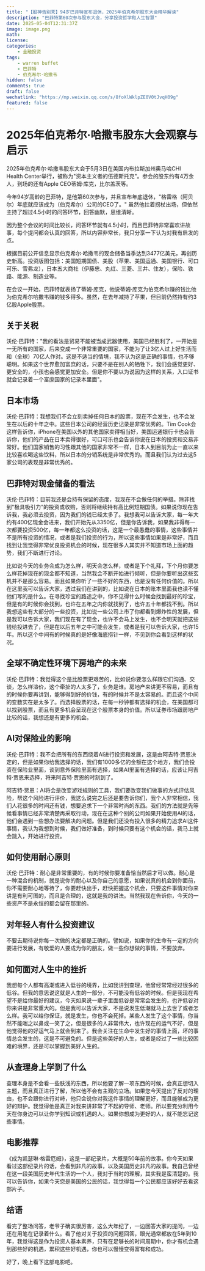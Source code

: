 ```yaml
---
title: "【股神告别秀】94岁巴菲特宣布退休，2025年伯克希尔股东大会精华解读"
description: "巴菲特第60次参与股东大会，分享投资哲学和人生智慧"
date: 2025-05-04T12:31:37Z
image: image.png
math: 
license: 
categories:
    - 金融投资
tags:
    - warren buffet
    - 巴菲特
    - 伯克希尔·哈撒韦
hidden: false
comments: true
draft: false
wechatlink: "https://mp.weixin.qq.com/s/8foXlWklpZE0V0tJvqH09g"
featured: false
---
```


# 2025年伯克希尔·哈撒韦股东大会观察与启示

2025年伯克希尔·哈撒韦股东大会于5月3日在美国内布拉斯加州奥马哈CHI Health Center举行，被称为"资本主义者的伍德斯托克"。参会的股东约有4万余人，到场的还有Apple CEO蒂姆·库克，比尔盖茨等。

今年94岁高龄的巴菲特，是他第60次参与，并且宣布年底退休，"格雷格（阿贝尔）年底就应该成为（伯克希尔）公司的CEO了。" 虽然他拄着拐杖出场，但依然主持了超过4.5小时的问答环节，回答幽默，思维清晰。

因为整个会议的时间比较长，问答环节就有4.5小时，而且巴菲特非常喜欢讲故事，每个提问都会认真的回答，所以内容非常长，我只分享一下认为对我有启发的点。

根据目前公开信息显示伯克希尔·哈撒韦的现金储备当季达到3477亿美元，再创历史新高。投资版图包括：美国短期国债、美股（苹果、美国运通、美国银行、可口可乐、雪弗龙），日本五大商社（伊藤忠、丸红、三菱、三井、住友），保险、铁路、能源、制造业等。

在会议一开始，巴菲特就表扬了蒂姆·库克，他说蒂姆·库克为伯克希尔赚的钱比他为伯克希尔哈撒韦赚的钱多得多。虽然，在去年减持了苹果，但目前仍然持有约3亿股Apple股票。

## 关于关税

沃伦·巴菲特："我的看法是贸易不能被当成武器使用，美国已经胜利了，一开始是一无所有的国家，后来变成一个非常重要的国家，不能为了让3亿人过上好生活而和（全球）70亿人作对。这是不适当的情境，我不认为这是正确的事情，也不够聪明。如果这个世界愈加富庶的话，只要不是在别人的牺牲下，我们会感觉更好、更安全的，小孩也会感觉更加安全。但是你不要以为说因为这样的关系，入口证书就会记录着一个富庶国家的记录本里面"。

## 日本市场

沃伦·巴菲特：我想我们不会立刻卖掉任何日本的股票，现在不会发生，也不会发生在以后的十年之中。这些日本公司的经营历史记录是非常优秀的。Tim Cook会这样告诉你，iPhone在美国以外的其他国家卖得相当好，美国运通银行卡也会告诉你，他们的产品在日本卖得很好，可口可乐也会告诉你说在日本的投资和交易非常好。他们国家销售的习性跟其他的国家非常不一样，日本人到目前为止一直以来比较喜欢喝这些饮料，所以日本的分销系统是非常优秀的。而且我们认为过去这5家公司的表现是非常优秀的。

## 巴菲特对现金储备的看法

沃伦·巴菲特：目前我还是会持有保留的态度，我现在不会做任何的举措。除非找到"极具吸引力"的投资或收购，否则将继续持有高比例短期国债。如果说你现在告诉我，我必须去投资，因为我们的钱已经太多了。我想我可以告诉大家，每一年大约有400亿现金会进来，我们开始先从3350亿，但是你告诉我，如果我非得每一次都要投资500亿，每一年都这么投资的话，这是一个最愚蠢的事情，这些事情并不是所有投资的情况，或者是我们投资的行为，所以这些事情如果是非常好，而且找到让我觉得非常优良投资机会的时候，现在很多人其实并不知道市场上面的趋势，我们不断进行讨论。

比如说今天的业务会成为怎么样，明天会怎么样，或者是下个礼拜，下个月你要怎么样花掉现在的现金都不知道，当然我会不断开始进行倾听，但是你要听出这些玄机并不是那么容易。而且如果你听了一些不好的东西，也是没有任何价值的。所以在这里我可以告诉大家，透过我们在讲到的，比如说在日本的账本里面我也读不懂他们写的是什么。在寻找珍宝的路途之中，你不见得什么时候会找到最好的珍宝，但是有的时候你会找到，也许在五年之内你就找到了，也许五十年都找不到。所以我想这些有大部分的一些投资，比如说一些公司上市了你都看到爆炸性的发展，但是我可以告诉大家，我们现在有了现金，也许不会马上发生，也不会明天就把这些钱给投进去了，但是在以后五年之中可能会发生，或者是我可以告诉大家，也许15年。所以这个中间有的时候真的是好像海底捞针一样，不见到你会看到这样的状况。

## 全球不确定性环境下房地产的未来

沃伦·巴菲特：我觉得这个是比股票更艰苦的，比如说你要怎么样跟它们沟通、交谈，怎么样溢价，这个牵扯的人太多了，业务是谁。房地产来讲更不容易，而且有的时候你要再讲到，能够得到好的价钱，有的时候并不是太容易的。而且这个中间的变数实在是太多了。而选择股票的话，在每一秒钟都有选择的机会，在美国都可以找到股票，而且有更多机会呈现在这个股票本身的价值。所以证券市场跟房地产比较的话，我想还是有更多的机会。

## AI对保险业的影响

沃伦·巴菲特：我不会把所有的东西绕着AI进行投资和发展，这是由阿吉特·贾恩决定的，但是如果你给我选择的话，我们有1000多亿的金额在这个地方，我们会投资在保险业里面，谈到意外保险里面有选择，如果AI里面有选择的话，应该让阿吉特·贾恩来选择，将来阿吉特·贾恩的时刻到了。

阿吉特·贾恩：AI将会是改变游戏规则的工具，我们要改变我们做事的方式评估风险，帮这个风险进行评价，我这么说完之后还是要告诉你们，我个人非常相信，我们人花很多的时间还有钱，想要追求下一个非常时尚的东西。我们的方法就是先等候看事情已经非常清楚再采取行动，现在在这种个别的公司如果开始使用AI的话，他们会遇到一些想办法要解决的问题。但是我们还没有投入很多的精力追求AI这件事情，我认为我想到时候，我们做好准备，到时候只要有这个机会的话，我马上就会跳入，开始进行投资。

## 如何使用耐心原则

沃伦·巴菲特：耐心是非常重要的，有的时候你要准备恰当然后才可以做。耐心是一种混合的机制，就是说你的耐心以及你自己的意愿，如果说真的机会到你面前，你不需要耐心地等待了，你要赶快出手，赶快把握这个机会，只要这件事情对你来讲是有利可图的，而且是合理的，这就是我的讲法。当然我现在告诉你，今天的一些资产不是永恒的都会留在那里的。

## 对年轻人有什么投资建议

不要去期待说你每一次做的决定都是正确的。譬如说，如果你的生命有一定的方向要进行发展，有敬爱的人要成为你的朋友，做一些你想做的事情，不要放弃。

## 如何面对人生中的挫折

我想每个人都有高潮或进入低谷的境界，比如我讲到查理，他曾经常常经过很多的低谷。但我的意思说这就是人生的一部分，不可能没有低谷的时候。但是我现在希望不是给你最好的建议，今天如果说一辈子里面低谷是常常会发生的，也许低谷对你来讲是非常重大的。但是我可以告诉大家，不是说发生低潮就马上去世了或者怎么样。我可以给你保证，就是发生，你也不会死掉。某些人发生了这个事情，你当然不能嗤之以鼻或一笑了之，但是很多的人非常伟大，也许现在的运气不好，但是他觉得他的好运气马上就会到来了。我会关注在生命中发生好的事情上面，坏的事情总会发生的，这是不可避免的。但是这些美好的人生，或者是经过了一些比较困难的境界，还是可以掌握到美好人生的。

## 从查理身上学到了什么

查理本身是不会看一些肤浅的东西，所以他要了解一项东西的时候，会真正想切入主题，而且真正进行了解，所以他不会有主观的立场。如果您今天提出了反对的理由，也不会跟你进行对峙，他只会说你对我这件事情的理解更好，而且能够成为更好的辩护。我觉得他是真正对我来讲非常了不起的导师、老师。所以要充分利用今天在你身边可以让你学到知识或机遇的人。如果你想成为更好的人，就不能忘记这些事情。

## 电影推荐

《成为凯瑟琳·格雷厄姆》，这是一部纪录片，大概是50年前的故事。你今天如果看过这部纪录片的话，会看到非凡的故事，以及美国历史非凡的故事。我自己曾经在这一段美国历史年代生活的一个人，我对于当时的理解，其实我是蛮清楚的。我可以告诉你，如果今天您是美国的公民的话，我觉得每一个公民都应该好好去看这部片子。

## 结语

看完了整场问答，老爷子确实很厉害，这么大年纪了，一边回答大家的提问，一边还在用笔在记录着什么。看了他对关于投资的问题回答，眼光通常都放在5年到10年，我觉得这是作为投资人基本素养，只有在足够长的时间周期中，你才有机会遇到那些好的机遇，累积这些好机遇，你也可以慢慢变得富有和成功。

好了，晚上看下这部电影吧。